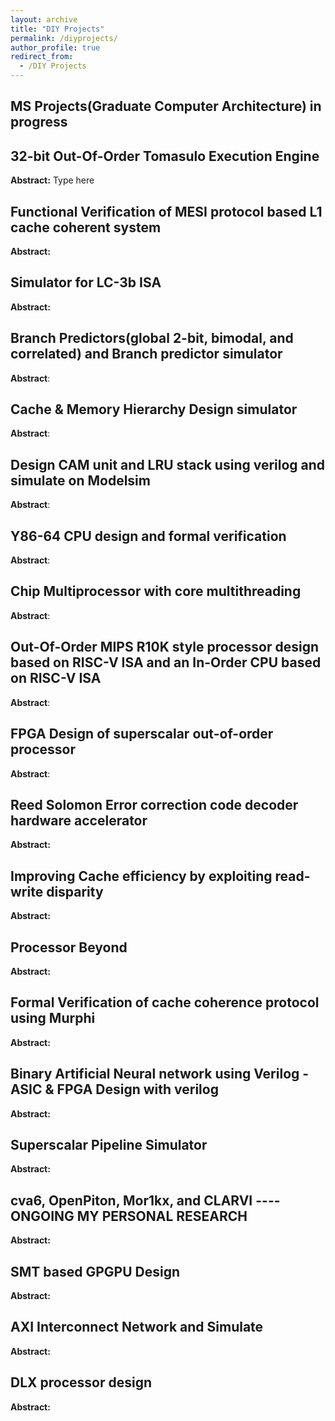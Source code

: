 ```yaml
---
layout: archive
title: "DIY Projects"
permalink: /diyprojects/
author_profile: true
redirect_from: 
  - /DIY Projects
---
```


 
 MS Projects(Graduate Computer Architecture) in progress  
------------------------------------------------------------------------------------------------------------
 32-bit Out-Of-Order Tomasulo Execution Engine 
-------------------------------------------------------------------------------------------------------------
**Abstract:** Type here  

Functional Verification of  MESI protocol based L1 cache coherent system
-------------------------------------------------------------------------------------------------------------
**Abstract:** 

<!---
Pointer Analysis Debugger <a href="https://github.com/sdasgup3/symbolic-analysis" rel="some text"><i class="fab fa-fw fa-github" aria-hidden="true"></i></a> <a href="https://sdasgup3.github.io/files/pa_debugger.pdf" rel="some text"><i class="fa fa-file-powerpoint-o" aria-hidden="true" style="font-size:48px;color:black;"></i></a>
-->

Simulator for LC-3b ISA
-------------------------------------------------------------------------------------------------------------
**Abstract:** 

Branch Predictors(global 2-bit, bimodal, and correlated) and Branch predictor simulator
-------------------------------------------------------------------------------------------------------------
**Abstract**:  

Cache & Memory Hierarchy Design simulator
-------------------------------------------------------------------------------------------------------------
**Abstract**: 	

Design CAM unit and LRU stack using verilog and simulate on Modelsim
-------------------------------------------------------------------------------------------------------------
**Abstract**: 

Y86-64 CPU  design and formal verification
-------------------------------------------------------------------------------------------------------------
**Abstract**:   

Chip Multiprocessor with core multithreading
-------------------------------------------------------------------------------------------------------------
**Abstract**:  

Out-Of-Order MIPS R10K style processor design based on RISC-V ISA and an In-Order CPU based on RISC-V ISA
-------------------------------------------------------------------------------------------------------------
**Abstract**: 

<!---
## Graduate Courses
 - [Scripting Languages - Design and Implementation](http://polaris.cs.illinois.edu/CS598)
 - [Advanced Compiler Construction](https://cs.illinois.edu/courses/profile/cs526/)
 - [Parallel Computer Architectures](https://courses.engr.illinois.edu/cs533/)
 - [Parallel Programming with Migratable Objects](https://wiki.cites.illinois.edu/wiki/display/cs598lvk/Home)
 - [Introduction to Parallel Programming for Scientists and Engineers](https://cs.illinois.edu/courses/profile/CS420)
-->

FPGA Design of  superscalar out-of-order processor
-------------------------------------------------------------------------------------------------------------
**Abstract**: 


Reed Solomon Error correction code decoder hardware accelerator 
-------------------------------------------------------------------------------------------------------------
**Abstract:** 

Improving Cache efficiency by exploiting read-write disparity 
-------------------------------------------------------------------------------------------------------------
**Abstract:** 

Processor Beyond 
-------------------------------------------------------------------------------------------------------------
**Abstract:** 

Formal Verification of cache coherence protocol using Murphi 
-------------------------------------------------------------------------------------------------------------
**Abstract:** 

Binary Artificial Neural network using Verilog - ASIC & FPGA Design with verilog 
-------------------------------------------------------------------------------------------------------------
**Abstract:** 

Superscalar Pipeline Simulator 
-------------------------------------------------------------------------------------------------------------
**Abstract:** 

cva6, OpenPiton, Mor1kx, and CLARVI ---- ONGOING MY PERSONAL RESEARCH
-------------------------------------------------------------------------------------------------------------
**Abstract:** 

SMT based GPGPU Design 
-------------------------------------------------------------------------------------------------------------
**Abstract:** 

AXI Interconnect Network and Simulate 
-------------------------------------------------------------------------------------------------------------
**Abstract:** 

DLX processor design 
-------------------------------------------------------------------------------------------------------------
**Abstract:** 
